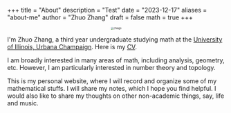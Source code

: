 +++
title = "About"
description = "Test"
date = "2023-12-17"
aliases = "about-me"
author = "Zhuo Zhang"
draft = false
math = true
+++
<!-- <img src="https://rezk.web.illinois.edu/charles-in-prague.jpg" alt="Standard" style="zoom:24%;" /> -->


<center>
<img src="/my_website/images/chicago.jpg" alt="chiago" style="zoom:40%;" />
</center>





I'm Zhuo Zhang, a third year undergraduate studying math at the [University of Illinois, Urbana Champaign](https://math.illinois.edu/). Here is my [CV](/my_website/pdf/My_CV.pdf).

I am broadly interested in many areas of math, including analysis, geometry, etc. However, I am particularly interested in number theory and topology.

This is my personal website, where I will record and organize some of my mathematical stuffs. I will share my notes, which I hope you find helpful. I would also like to share my thoughts on other non-academic things, say, life and music. 